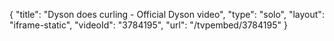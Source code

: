 {
    "title": "Dyson does curling - Official Dyson video",
    "type": "solo",
    "layout": "iframe-static",
    "videoId": "3784195",
    "url": "\/tvpembed\/3784195"
}